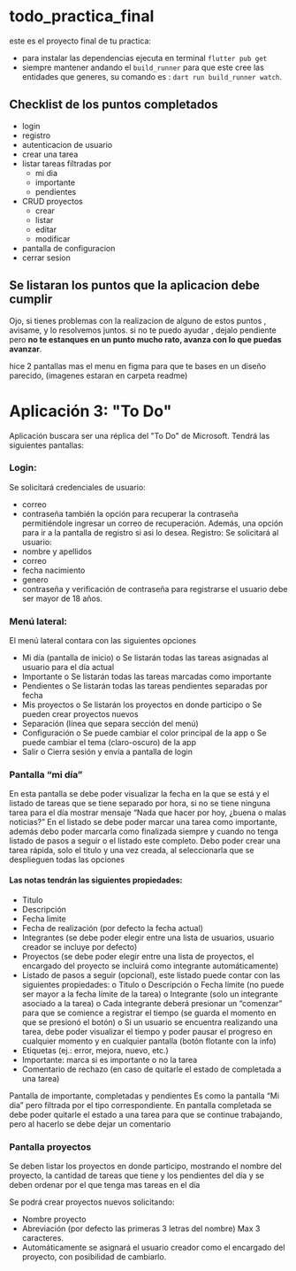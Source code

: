 # todo_practica_final

este es el proyecto final de tu practica:

- para instalar las dependencias ejecuta en terminal `flutter pub get`
- siempre mantener andando el `build_runner` para que este cree las entidades que generes, su comando es : `dart run build_runner watch`.

## Checklist de los puntos completados

- login
- registro
- autenticacion de usuario
- crear una tarea
- listar tareas filtradas por
  - mi dia
  - importante
  - pendientes
- CRUD proyectos
  - crear
  - listar
  - editar
  - modificar
- pantalla de configuracion
- cerrar sesion

## Se listaran los puntos que la aplicacion debe cumplir

Ojo, si tienes problemas con la realizacion de alguno de estos puntos , avisame, y lo resolvemos juntos.
si no te puedo ayudar , dejalo pendiente pero **no te estanques en un punto mucho rato, avanza con lo que puedas avanzar**.

hice 2 pantallas mas el menu en figma para que te bases en un diseño parecido, (imagenes estaran en carpeta readme)

# Aplicación 3: "To Do"

Aplicación buscara ser una réplica del "To Do" de Microsoft.
Tendrá las siguientes pantallas:

### Login:

Se solicitará credenciales de usuario:

- correo
- contraseña
  también la opción para recuperar la contraseña permitiéndole ingresar un correo de recuperación.
  Además, una opción para ir a la pantalla de registro si asi lo desea.
  Registro:
  Se solicitará al usuario:
- nombre y apellidos
- correo
- fecha nacimiento
- genero
- contraseña y verificación de contraseña
  para registrarse el usuario debe ser mayor de 18 años.

### Menú lateral:

El menú lateral contara con las siguientes opciones

- Mi día (pantalla de inicio)
  o Se listarán todas las tareas asignadas al usuario para el día actual
- Importante
  o Se listarán todas las tareas marcadas como importante
- Pendientes
  o Se listarán todas las tareas pendientes separadas por fecha
- Mis proyectos
  o Se listarán los proyectos en donde participo
  o Se pueden crear proyectos nuevos
- Separación (línea que separa sección del menú)
- Configuración
  o Se puede cambiar el color principal de la app
  o Se puede cambiar el tema (claro-oscuro) de la app
- Salir
  o Cierra sesión y envía a pantalla de login

### Pantalla “mi día”

En esta pantalla se debe poder visualizar la fecha en la que se está y el listado de tareas que se tiene separado por hora, si no se tiene ninguna tarea para el día mostrar mensaje “Nada que hacer por hoy, ¿buena o malas noticias?”
En el listado se debe poder marcar una tarea como importante, además debo poder marcarla como finalizada siempre y cuando no tenga listado de pasos a seguir o el listado este completo.
Debo poder crear una tarea rápida, solo el titulo y una vez creada, al seleccionarla que se desplieguen todas las opciones

#### Las notas tendrán las siguientes propiedades:

- Titulo
- Descripción
- Fecha limite
- Fecha de realización (por defecto la fecha actual)
- Integrantes (se debe poder elegir entre una lista de usuarios, usuario creador se incluye por defecto)
- Proyectos (se debe poder elegir entre una lista de proyectos, el encargado del proyecto se incluirá como integrante automáticamente)
- Listado de pasos a seguir (opcional), este listado puede contar con las siguientes propiedades:
  o Titulo
  o Descripción
  o Fecha límite (no puede ser mayor a la fecha límite de la tarea)
  o Integrante (solo un integrante asociado a la tarea)
  o Cada integrante deberá presionar un “comenzar” para que se comience a registrar el tiempo (se guarda el momento en que se presionó el botón)
  o Si un usuario se encuentra realizando una tarea, debe poder visualizar el tiempo y poder pausar el progreso en cualquier momento y en cualquier pantalla (botón flotante con la info)
- Etiquetas (ej.: error, mejora, nuevo, etc.)
- Importante: marca si es importante o no la tarea
- Comentario de rechazo (en caso de quitarle el estado de completada a una tarea)

Pantalla de importante, completadas y pendientes
Es como la pantalla “Mi dia” pero filtrada por el tipo correspondiente.
En pantalla completada se debe poder quitarle el estado a una tarea para que se continue trabajando, pero al hacerlo se debe dejar un comentario

### Pantalla proyectos

Se deben listar los proyectos en donde participo, mostrando el nombre del proyecto, la cantidad de tareas que tiene y los pendientes del día y se deben ordenar por el que tenga mas tareas en el día

Se podrá crear proyectos nuevos solicitando:

- Nombre proyecto
- Abreviación (por defecto las primeras 3 letras del nombre) Max 3 caracteres.
- Automáticamente se asignará el usuario creador como el encargado del proyecto, con posibilidad de cambiarlo.
